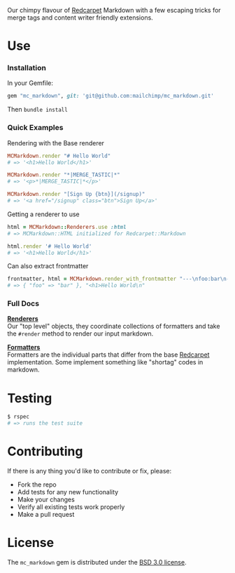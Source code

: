 Our chimpy flavour of [Redcarpet](https://github.com/vmg/redcarpet) Markdown with a few escaping tricks for merge tags and content writer friendly extensions.

# Use

### Installation

In your Gemfile:

```ruby
gem "mc_markdown", git: 'git@github.com:mailchimp/mc_markdown.git'
```

Then `bundle install`


### Quick Examples

Rendering with the Base renderer

```ruby
MCMarkdown.render "# Hello World"
# => '<h1>Hello World</h1>'

MCMarkdown.render "*|MERGE_TASTIC|*"
# => '<p>*|MERGE_TASTIC|*</p>'

MCMarkdown.render "[Sign Up {btn}](/signup)"
# => '<a href="/signup" class="btn">Sign Up</a>'
```


Getting a renderer to use

```ruby
html = MCMarkdown::Renderers.use :html
# => MCMarkdown::HTML initialized for Redcarpet::Markdown

html.render '# Hello World'
# => '<h1>Hello World</h1>'
```


Can also extract frontmatter

```ruby
frontmatter, html = MCMarkdown.render_with_frontmatter "---\nfoo:bar\n---\n\n# Hello World"
# => { "foo" => "bar" }, "<h1>Hello World\n"
```


### Full Docs

**[Renderers](doc/renderers.md)**  
Our "top level" objects, they coordinate collections of formatters and take the `#render` method to render our input markdown.

**[Formatters](doc/formatters.md)**  
Formatters are the individual parts that differ from the base [Redcarpet](https://github.com/vmg/redcarpet) implementation. Some implement something like "shortag" codes in markdown.


# Testing

```bash
$ rspec
# => runs the test suite
```


# Contributing

If there is any thing you'd like to contribute or fix, please:

- Fork the repo
- Add tests for any new functionality
- Make your changes
- Verify all existing tests work properly
- Make a pull request


# License

The `mc_markdown` gem is distributed under the [BSD 3.0 license](/LICENSE).

